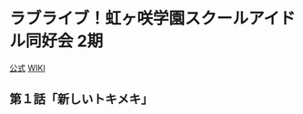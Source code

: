 # ラブライブ！虹ヶ咲学園スクールアイドル同好会 2期

<a href="https://www.lovelive-anime.jp/nijigasaki/" target="_blank">公式</a> 
<a href="https://ja.wikipedia.org/wiki/%E3%83%A9%E3%83%96%E3%83%A9%E3%82%A4%E3%83%96!%E8%99%B9%E3%83%B6%E5%92%B2%E5%AD%A6%E5%9C%92%E3%82%B9%E3%82%AF%E3%83%BC%E3%83%AB%E3%82%A2%E3%82%A4%E3%83%89%E3%83%AB%E5%90%8C%E5%A5%BD%E4%BC%9A" target="_blank">WIKI</a> 

## 第１話「新しいトキメキ」
